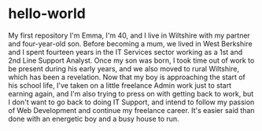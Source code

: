 # hello-world
My first repository
I'm Emma, I'm 40, and I live in Wiltshire with my partner and four-year-old son. Before becoming a mum, we lived in West Berkshire and I spent fourteen years in the IT Services sector working as a 1st and 2nd Line Support Analyst. Once my son was born, I took time out of work to be present during his early years, and we also moved to rural Wiltshire, which has been a revelation. Now that my boy is approaching the start of his school life, I've taken on a little freelance Admin work just to start earning again, and I'm also trying to press on with getting back to work, but I don't want to go back to doing IT Support, and intend to follow my passion of Web Development and continue my freelance career. It's easier said than done with an energetic boy and a busy house to run. 
